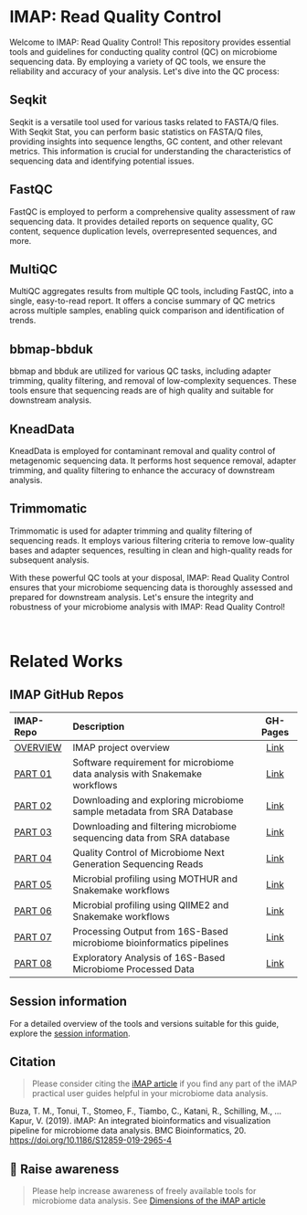 # IMAP: Read Quality Control

Welcome to IMAP: Read Quality Control! This repository provides essential tools and guidelines for conducting quality control (QC) on microbiome sequencing data. By employing a variety of QC tools, we ensure the reliability and accuracy of your analysis. Let's dive into the QC process:

## Seqkit

Seqkit is a versatile tool used for various tasks related to FASTA/Q files. With Seqkit Stat, you can perform basic statistics on FASTA/Q files, providing insights into sequence lengths, GC content, and other relevant metrics. This information is crucial for understanding the characteristics of sequencing data and identifying potential issues.

## FastQC

FastQC is employed to perform a comprehensive quality assessment of raw sequencing data. It provides detailed reports on sequence quality, GC content, sequence duplication levels, overrepresented sequences, and more.

## MultiQC

MultiQC aggregates results from multiple QC tools, including FastQC, into a single, easy-to-read report. It offers a concise summary of QC metrics across multiple samples, enabling quick comparison and identification of trends.

## bbmap-bbduk

bbmap and bbduk are utilized for various QC tasks, including adapter trimming, quality filtering, and removal of low-complexity sequences. These tools ensure that sequencing reads are of high quality and suitable for downstream analysis.

## KneadData

KneadData is employed for contaminant removal and quality control of metagenomic sequencing data. It performs host sequence removal, adapter trimming, and quality filtering to enhance the accuracy of downstream analysis.

## Trimmomatic

Trimmomatic is used for adapter trimming and quality filtering of sequencing reads. It employs various filtering criteria to remove low-quality bases and adapter sequences, resulting in clean and high-quality reads for subsequent analysis.

With these powerful QC tools at your disposal, IMAP: Read Quality Control ensures that your microbiome sequencing data is thoroughly assessed and prepared for downstream analysis. Let's ensure the integrity and robustness of your microbiome analysis with IMAP: Read Quality Control!


<br>

# Related Works

## IMAP GitHub Repos

| IMAP-Repo                                      | Description                                               | GH-Pages                                             |
| :---------------------------------------------- | :--------------------------------------------------------- | :-----------------------------------------------------: |
| [OVERVIEW](https://github.com/tmbuza/imap-project-overview/) | IMAP project overview                                     | [Link](https://tmbuza.github.io/imap-project-overview/) |
| [PART 01](https://github.com/tmbuza/imap-essential-software/) | Software requirement for microbiome data analysis with Snakemake workflows | [Link](https://tmbuza.github.io/imap-essential-software/) |
| [PART 02](https://github.com/tmbuza/imap-sample-metadata/) | Downloading and exploring microbiome sample metadata from SRA Database | [Link](https://tmbuza.github.io/imap-sample-metadata/) |
| [PART 03](https://github.com/tmbuza/imap-download-sra-reads/) | Downloading and filtering microbiome sequencing data from SRA database | [Link](https://tmbuza.github.io/imap-download-sra-reads/) |
| [PART 04](https://github.com/tmbuza/imap-read-quality-control/) | Quality Control of Microbiome Next Generation Sequencing Reads | [Link](https://tmbuza.github.io/imap-read-quality-control/) |
| [PART 05](https://github.com/tmbuza/imap-bioinformatics-mothur/) | Microbial profiling using MOTHUR and Snakemake workflows | [Link](https://tmbuza.github.io/imap-mothur-bioinformatics/) |
| [PART 06](https://github.com/tmbuza/imap-bioinformatics-qiime2/) | Microbial profiling using QIIME2 and Snakemake workflows | [Link](https://tmbuza.github.io/imap-qiime2-bioinformatics/) |
| [PART 07](https://github.com/tmbuza/imap-data-processing/) | Processing Output from 16S-Based microbiome bioinformatics pipelines | [Link](https://tmbuza.github.io/imap-data-preparation/) |
| [PART 08](https://github.com/tmbuza/imap-exploratory-analysis/) | Exploratory Analysis of 16S-Based Microbiome Processed Data | [Link](https://tmbuza.github.io/imap-data-exploration/) |


## Session information

For a detailed overview of the tools and versions suitable for this guide, explore the [session information](session_info.txt).

## Citation
> Please consider citing the [iMAP article](https://rdcu.be/b5iVj) if you find any part of the iMAP practical user guides helpful in your microbiome data analysis.

Buza, T. M., Tonui, T., Stomeo, F., Tiambo, C., Katani, R., Schilling, M., … Kapur, V. (2019). iMAP: An integrated bioinformatics and visualization pipeline for microbiome data analysis. BMC Bioinformatics, 20. https://doi.org/10.1186/S12859-019-2965-4

## :tada: Raise awareness
> Please help increase awareness of freely available tools for microbiome data analysis.
See [Dimensions of the iMAP article](https://badge.dimensions.ai/details/id/pub.1117740326)
